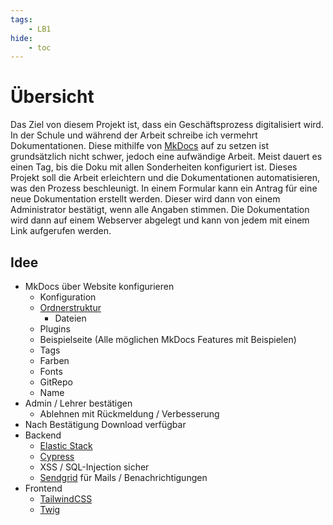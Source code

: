 ```yaml
---
tags:
    - LB1
hide:
    - toc
---
```


# Übersicht

Das Ziel von diesem Projekt ist, dass ein Geschäftsprozess digitalisiert wird. In der Schule und während der Arbeit schreibe ich vermehrt Dokumentationen. Diese mithilfe von [MkDocs](https://squidfunk.github.io/mkdocs-material/) auf zu setzen ist grundsätzlich nicht schwer, jedoch eine aufwändige Arbeit. Meist dauert es einen Tag, bis die Doku mit allen Sonderheiten konfiguriert ist. Dieses Projekt soll die Arbeit erleichtern und die Dokumentationen automatisieren, was den Prozess beschleunigt. In einem Formular kann ein Antrag für eine neue Dokumentation erstellt werden. Dieser wird dann von einem Administrator bestätigt, wenn alle Angaben stimmen. Die Dokumentation wird dann auf einem Webserver abgelegt und kann von jedem mit einem Link aufgerufen werden.

## Idee

-   MkDocs über Website konfigurieren
    -   Konfiguration
    -   [Ordnerstruktur](https://mudblazor.com/components/treeview#custom-tree)
        -   Dateien
    -   Plugins
    -   Beispielseite (Alle möglichen MkDocs Features mit Beispielen)
    -   Tags
    -   Farben
    -   Fonts
    -   GitRepo
    -   Name
-   Admin / Lehrer bestätigen
    -   Ablehnen mit Rückmeldung / Verbesserung
-   Nach Bestätigung Download verfügbar
-   Backend
    -   [Elastic Stack](elastic.co/elastic-stack/)
    -   [Cypress](https://www.cypress.io/)
    -   XSS / SQL-Injection sicher
    -   [Sendgrid](https://sendgrid.com/) für Mails / Benachrichtigungen
-   Frontend
    -   [TailwindCSS](https://tailwindcss.com/)
    -   [Twig](https://twig.symfony.com/)
